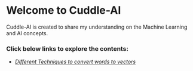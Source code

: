 # Welcome to Cuddle-AI
Cuddle-AI is created to share my understanding on the Machine Learning and AI concepts.

### Click below links to explore the contents:
* *[Different Techniques to convert words to vectors](_site\2021\04\03\techniques-to-convert-words-to-vectors)*

